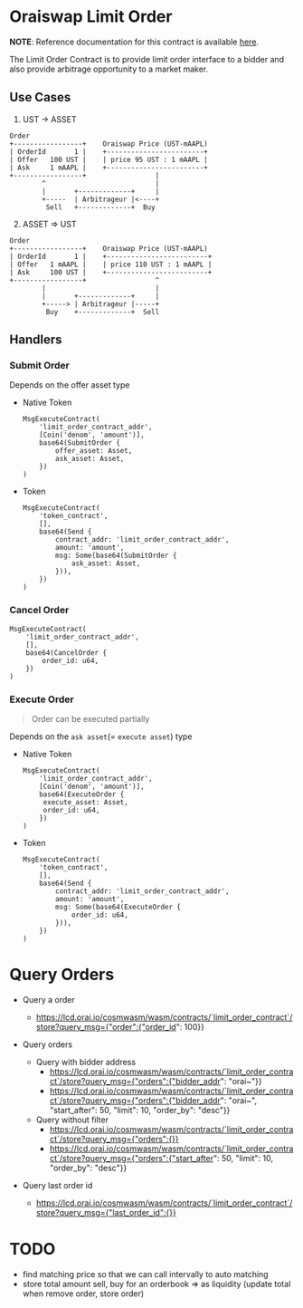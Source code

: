 # Oraiswap Limit Order <!-- omit in toc -->

**NOTE**: Reference documentation for this contract is available [here](https://docs.mirror.finance/contracts/limit-order).

The Limit Order Contract is to provide limit order interface to a bidder and also provide arbitrage opportunity to a market maker.

## Use Cases

1. UST -> ASSET

```
Order
+-----------------+    Oraiswap Price (UST-mAAPL)
| OrderId       1 |    +------------------------+
| Offer   100 UST |    | price 95 UST : 1 mAAPL |
| Ask     1 mAAPL |    +------------------------+
+-----------------+                 |
        ^                           |
        |       +-------------+     |
        +-----  | Arbitrageur |<----+
         Sell   +-------------+  Buy

```

2. ASSET => UST

```
Order
+-----------------+    Oraiswap Price (UST-mAAPL)
| OrderId       1 |    +-------------------------+
| Offer   1 mAAPL |    | price 110 UST : 1 mAAPL |
| Ask     100 UST |    +-------------------------+
+-----------------+                 ^
        |                           |
        |       +-------------+     |
        +-----> | Arbitrageur |-----+
         Buy    +-------------+  Sell
```

## Handlers

### Submit Order

Depends on the offer asset type

- Native Token

  ```
  MsgExecuteContract(
      'limit_order_contract_addr',
      [Coin('denom', 'amount')],
      base64(SubmitOrder {
          offer_asset: Asset,
          ask_asset: Asset,
      })
  )
  ```

- Token
  ```
  MsgExecuteContract(
      'token_contract',
      [],
      base64(Send {
          contract_addr: 'limit_order_contract_addr',
          amount: 'amount',
          msg: Some(base64(SubmitOrder {
              ask_asset: Asset,
          })),
      })
  )
  ```

### Cancel Order

```
MsgExecuteContract(
    'limit_order_contract_addr',
    [],
    base64(CancelOrder {
        order_id: u64,
    })
)
```

### Execute Order

> Order can be executed partially

Depends on the `ask asset`(= `execute asset`) type

- Native Token

  ```
  MsgExecuteContract(
      'limit_order_contract_addr',
      [Coin('denom', 'amount')],
      base64(ExecuteOrder {
       execute_asset: Asset,
       order_id: u64,
      })
  )
  ```

- Token
  ```
  MsgExecuteContract(
      'token_contract',
      [],
      base64(Send {
          contract_addr: 'limit_order_contract_addr',
          amount: 'amount',
          msg: Some(base64(ExecuteOrder {
              order_id: u64,
          })),
      })
  )
  ```

# Query Orders

- Query a order

  - https://lcd.orai.io/cosmwasm/wasm/contracts/`limit_order_contract`/store?query_msg={"order":{"order_id": 100}}

- Query orders

  - Query with bidder address
    - https://lcd.orai.io/cosmwasm/wasm/contracts/`limit_order_contract`/store?query_msg={"orders":{"bidder_addr": "orai~"}}
    - https://lcd.orai.io/cosmwasm/wasm/contracts/`limit_order_contract`/store?query_msg={"orders":{"bidder_addr": "orai~", "start_after": 50, "limit": 10, "order_by": "desc"}}
  - Query without filter
    - https://lcd.orai.io/cosmwasm/wasm/contracts/`limit_order_contract`/store?query_msg={"orders":{}}
    - https://lcd.orai.io/cosmwasm/wasm/contracts/`limit_order_contract`/store?query_msg={"orders":{"start_after": 50, "limit": 10, "order_by": "desc"}}

- Query last order id
  - https://lcd.orai.io/cosmwasm/wasm/contracts/`limit_order_contract`/store?query_msg={"last_order_id":{}}

# TODO

- find matching price so that we can call intervally to auto matching
- store total amount sell, buy for an orderbook => as liquidity (update total when remove order, store order)
